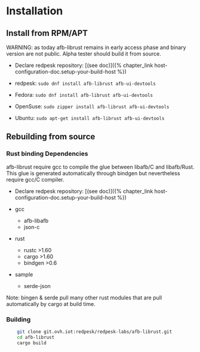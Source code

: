 # Installation

## Install from RPM/APT

WARNING: as today afb-librust remains in early access phase and binary version are not public. Alpha tester should build it from source.

* Declare redpesk repository: [(see doc)]({% chapter_link host-configuration-doc.setup-your-build-host %})

* redpesk: `sudo dnf install afb-librust afb-ui-devtools`
* Fedora: `sudo dnf install afb-librust afb-ui-devtools`
* OpenSuse: `sudo zipper install afb-librust afb-ui-devtools`
* Ubuntu: `sudo apt-get install afb-librust afb-ui-devtools`

## Rebuilding from source

### Rust binding Dependencies

afb-librust require gcc to compile the glue between libafb/C and libafb/Rust. This glue is generated automatically through bindgen
but nevertheless require gcc/C compiler.

* Declare redpesk repository: [(see doc)]({% chapter_link host-configuration-doc.setup-your-build-host %})

* gcc
  * afb-libafb
  * json-c

* rust
  * rustc >1.60
  * cargo >1.60
  * bindgen >0.6

* sample
  * serde-json

Note: bingen & serde pull many other rust modules that are pull automatically by cargo at build time.

### Building

```bash
    git clone git.ovh.iot:redpesk/redpesk-labs/afb-librust.git
    cd afb-librust
    cargo build
```

